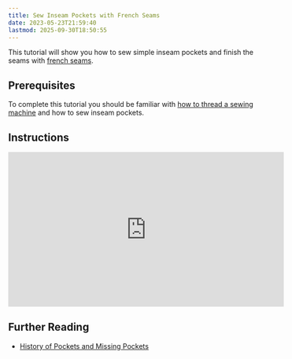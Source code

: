 ```yaml
---
title: Sew Inseam Pockets with French Seams
date: 2023-05-23T21:59:40
lastmod: 2025-09-30T18:50:55
---
```


This tutorial will show you how to sew simple inseam pockets and finish the seams with [french seams](./how-to-sew-a-french-seam.md).

## Prerequisites

To complete this tutorial you should be familiar with [how to thread a sewing machine](./how-to-thread-an-juki-ddl-870-industrial-sewing-machine.md) and how to sew inseam pockets.

## Instructions

<div class="iframe-16-9-container"><iframe class="youTubeIframe" width="560" height="315" src="https://www.youtube.com/embed/aAtHwDDE5mo" title="YouTube video player" frameborder="0" allow="accelerometer; autoplay; clipboard-write; encrypted-media; gyroscope; picture-in-picture; web-share" referrerpolicy="strict-origin-when-cross-origin" allowfullscreen></iframe></div>

## Further Reading

- [History of Pockets and Missing Pockets](./history-of-pockets-&-missing-pockets.md)
